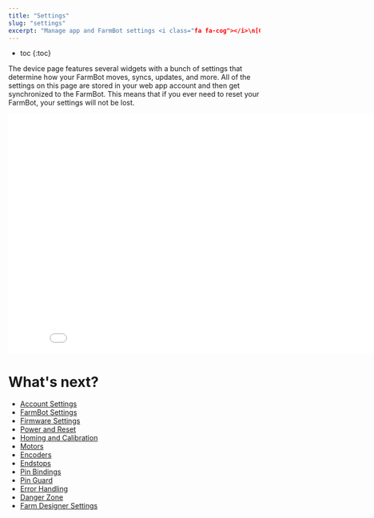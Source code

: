 ```yaml
---
title: "Settings"
slug: "settings"
excerpt: "Manage app and FarmBot settings <i class="fa fa-cog"></i>\n[Open this page in the app](https://my.farm.bot/app/device)"
---
```


* toc
{:toc}

The device page features several widgets with a bunch of settings that determine how your FarmBot moves, syncs, updates, and more. All of the settings on this page are stored in your web app account and then get synchronized to the FarmBot. This means that if you ever need to reset your FarmBot, your settings will not be lost.

<iframe class="embedly-embed" src="//cdn.embedly.com/widgets/media.html?url=http%3A%2F%2Fwww.youtube.com%2Fwatch%3Fv%3D46VgOoTvx4o&src=http%3A%2F%2Fwww.youtube.com%2Fembed%2F46VgOoTvx4o&type=text%2Fhtml&key=f2aa6fc3595946d0afc3d76cbbd25dc3&schema=youtube" width="854" height="480" scrolling="no" frameborder="0" allow="autoplay; fullscreen" allowfullscreen="true"></iframe>


# What's next?

 * [Account Settings](../The-FarmBot-Web-App/settings/account-settings.md)
 * [FarmBot Settings](../The-FarmBot-Web-App/settings/farmbot-settings.md)
 * [Firmware Settings](../The-FarmBot-Web-App/settings/firmware-settings.md)
 * [Power and Reset](../The-FarmBot-Web-App/settings/power-and-reset.md)
 * [Homing and Calibration](../The-FarmBot-Web-App/settings/homing-and-calibration.md)
 * [Motors](../The-FarmBot-Web-App/settings/motors.md)
 * [Encoders](../The-FarmBot-Web-App/settings/encoders.md)
 * [Endstops](../The-FarmBot-Web-App/settings/endstops.md)
 * [Pin Bindings](../The-FarmBot-Web-App/settings/pin-bindings.md)
 * [Pin Guard](../The-FarmBot-Web-App/settings/pin-guard.md)
 * [Error Handling](../The-FarmBot-Web-App/settings/error-handling.md)
 * [Danger Zone](../The-FarmBot-Web-App/settings/danger-zone.md)
 * [Farm Designer Settings](../The-FarmBot-Web-App/settings/farm-designer-settings.md)
